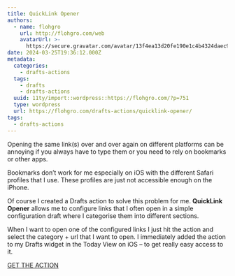 ```yaml
---
title: QuickLink Opener
authors:
  - name: flohgro
    url: http://flohgro.com/web
    avatarUrl: >-
      https://secure.gravatar.com/avatar/13f4ea13d20fe190e1c4b4324daec918?s=96&d=mm&r=g
date: 2024-03-25T19:36:12.000Z
metadata:
  categories:
    - drafts-actions
  tags:
    - drafts
    - drafts-actions
  uuid: 11ty/import::wordpress::https://flohgro.com/?p=751
  type: wordpress
  url: https://flohgro.com/drafts-actions/quicklink-opener/
tags:
  - drafts-actions
---
```

Opening the same link(s) over and over again on different platforms can be annoying if you always have to type them or you need to rely on bookmarks or other apps.

Bookmarks don’t work for me especially on iOS with the different Safari profiles that I use. These profiles are just not accessible enough on the iPhone.

Of course I created a Drafts action to solve this problem for me. **QuickLink Opener** allows me to configure links that I often open in a simple configuration draft where I categorise them into different sections.

When I want to open one of the configured links I just hit the action and select the category + url that I want to open. I immediately added the action to my Drafts widget in the Today View on iOS – to get really easy access to it.

[GET THE ACTION](https://directory.getdrafts.com/a/2Qo)